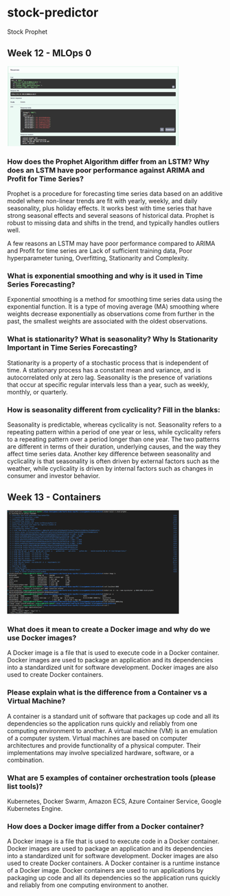 # stock-predictor
Stock Prophet

## Week 12 - MLOps 0

<img src="img/week-12-MLOps0-screenshot-1.png" alt="drawing" width="400"/>

<h3>
How does the Prophet Algorithm differ from an LSTM?
Why does an LSTM have poor performance against ARIMA and Profit for Time Series?
</h3>

Prophet is a procedure for forecasting time series data based on an additive model where non-linear trends are fit with yearly, weekly, and daily seasonality, plus holiday effects. It works best with time series that have strong seasonal effects and several seasons of historical data. Prophet is robust to missing data and shifts in the trend, and typically handles outliers well.

A few reasons an LSTM may have poor performance compared to ARIMA and Profit for time series are Lack of sufficient training data, Poor hyperparameter tuning, Overfitting, Stationarity and Complexity.

<h3>
What is exponential smoothing and why is it used in Time Series Forecasting?
</h3>

Exponential smoothing is a method for smoothing time series data using the exponential function. It is a type of moving average (MA) smoothing where weights decrease exponentially as observations come from further in the past, the smallest weights are associated with the oldest observations.

<h3>
What is stationarity? What is seasonality? Why Is Stationarity Important in Time Series Forecasting?
</h3>

Stationarity is a property of a stochastic process that is independent of time. A stationary process has a constant mean and variance, and is autocorrelated only at zero lag. Seasonality is the presence of variations that occur at specific regular intervals less than a year, such as weekly, monthly, or quarterly.

<h3>
How is seasonality different from cyclicality? Fill in the blanks:
</h3>

Seasonality is predictable, whereas cyclicality is not.
Seasonality refers to a repeating pattern within a period of one year or less, while cyclicality refers to a repeating pattern over a period longer than one year. The two patterns are different in terms of their duration, underlying causes, and the way they affect time series data.
Another key difference between seasonality and cyclicality is that seasonality is often driven by external factors such as the weather, while cyclicality is driven by internal factors such as changes in consumer and investor behavior.

## Week 13 - Containers

<img src="img/week-13-containers-screenshot-1.png" alt="drawing" width="400"/>

<h3>
What does it mean to create a Docker image and why do we use Docker images?
</h3>

A Docker image is a file that is used to execute code in a Docker container. Docker images are used to package an application and its dependencies into a standardized unit for software development. Docker images are also used to create Docker containers.

<h3>
Please explain what is the difference from a Container vs a Virtual Machine?
</h3>

A container is a standard unit of software that packages up code and all its dependencies so the application runs quickly and reliably from one computing environment to another. A virtual machine (VM) is an emulation of a computer system. Virtual machines are based on computer architectures and provide functionality of a physical computer. Their implementations may involve specialized hardware, software, or a combination.

<h3>
What are 5 examples of container orchestration tools (please list tools)?
</h3>

Kubernetes, Docker Swarm, Amazon ECS, Azure Container Service, Google Kubernetes Engine.

<h3>
How does a Docker image differ from a Docker container?
</h3>

A Docker image is a file that is used to execute code in a Docker container. Docker images are used to package an application and its dependencies into a standardized unit for software development. Docker images are also used to create Docker containers. A Docker container is a runtime instance of a Docker image. Docker containers are used to run applications by packaging up code and all its dependencies so the application runs quickly and reliably from one computing environment to another.